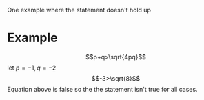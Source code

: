 One example where the statement doesn't hold up
# Example
$$p+q>\sqrt{4pq}$$
let $p=-1,q=-2$
$$-3>\sqrt{8}$$
Equation above is false so the the statement isn't true for all cases.